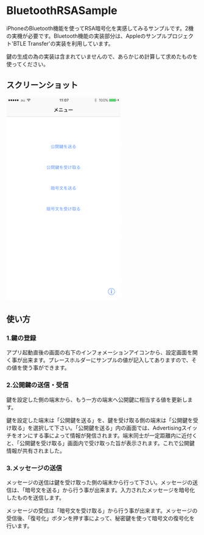 
# BluetoothRSASample
iPhoneのBluetooth機能を使ってRSA暗号化を実感してみるサンプルです。2機の実機が必要です。Bluetooth機能の実装部分は、Appleのサンプルプロジェクト'BTLE Transfer'の実装を利用しています。

鍵の生成の為の実装は含まれていませんので、あらかじめ計算して求めたものを使ってください。


## スクリーンショット
![screenshot image](screenshot.png)


## 使い方

### 1.鍵の登録
アプリ起動直後の画面の右下のインフォメーションアイコンから、設定画面を開く事が出来ます。プレースホルダーにサンプルの値が記入してありますので、その値を使う事ができます。

### 2.公開鍵の送信・受信
鍵を設定した側の端末から、もう一方の端末へ公開鍵に相当する値を更新します。

鍵を設定した端末は「公開鍵を送る」を、鍵を受け取る側の端末は「公開鍵を受け取る」を選択して下さい。「公開鍵を送る」内の画面では、Advertisingスイッチをオンにする事によって情報が発信されます。端末同士が一定距離内に近付くと、「公開鍵を受け取る」画面内で受け取った旨が表示されます。これで公開鍵情報が共有されました。

### 3.メッセージの送信
メッセージの送信は鍵を受け取った側の端末から行って下さい。メッセージの送信は、「暗号文を送る」から行う事が出来ます。入力されたメッセージを暗号化したものを送信します。

メッセージの受信は「暗号文を受け取る」から行う事が出来ます。メッセージの受信後、「復号化」ボタンを押す事によって、秘密鍵を使って暗号文の復号化を行います。
